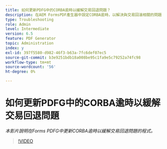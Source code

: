 ```yaml
---
title: 如何更新PDFG中的CORBA逾時以緩解交易回退問題？
description: 在AEM FormsPDF產生器中設定CORBA逾時，以解決與交易回滾相關的問題
type: Troubleshooting
role: Admin
level: Intermediate
version: 6.5
feature: PDF Generator
topic: Administration
index: y
exl-id: 397f5580-d982-46f3-b63a-7fc6def07ec5
source-git-commit: b3e9251bdb18a008be95c1fa9e5c79252a74fc98
workflow-type: tm+mt
source-wordcount: '56'
ht-degree: 0%

---
```


# 如何更新PDFG中的CORBA逾時以緩解交易回退問題

*本影片說明在Forms PDFG中更新CORBA逾時以緩解交易回退問題的程式。*

>[!VIDEO](https://video.tv.adobe.com/v/335512?quality=12&learn=on)
